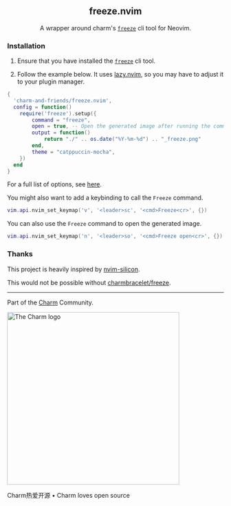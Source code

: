 <p align="center">
    <h2 align="center">freeze.nvim</h3>
</p>

<p align="center">
    A wrapper around charm's <a href="https://github.com/charmbracelet/freeze"><code>freeze</code></a> cli tool for Neovim.
</p>

### Installation

1) Ensure that you have installed the [`freeze`][freeze] cli tool.

2) Follow the example below. It uses [lazy.nvim](https://github.com/folke/lazy.nvim), so you may have to adjust it to your plugin manager.

```lua
{
  'charm-and-friends/freeze.nvim',
  config = function()
    require('freeze').setup({
        command = "freeze",
        open = true, -- Open the generated image after running the command
        output = function()
            return "./" .. os.date("%Y-%m-%d") .. "_freeze.png"
        end,
        theme = "catppuccin-mocha",
    })
  end
}
```

For a full list of options, see [here](https://github.com/isabelroses/charm-freeze.nvim/blob/b4c80e67e8a9fc525bd10633d04b5bfca2f2862e/lua/charm-freeze/init.lua#L17-L44).

You might also want to add a keybinding to call the `Freeze` command.

```lua
vim.api.nvim_set_keymap('v', '<leader>sc', '<cmd>Freeze<cr>', {})
```

You can also use the `Freeze` command to open the generated image.

```lua
vim.api.nvim_set_keymap('n', '<leader>so', '<cmd>Freeze open<cr>', {})
```

### Thanks

This project is heavily inspired by [nvim-silicon](https://github.com/michaelrommel/nvim-silicon).

This would not be possible without [charmbracelet/freeze][freeze].

[freeze]: https://github.com/charmbracelet/freeze

---

Part of the [Charm](https://charm.sh) Community.

<a href="https://charm.sh/">
  <img
    alt="The Charm logo"
    width="400"
    src="https://stuff.charm.sh/charm-badge.jpg"
  />
</a>

Charm热爱开源 • Charm loves open source
